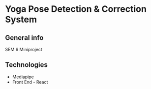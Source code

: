 # Yoga Pose Detection & Correction System

## General info
SEM 6 Miniproject
	
## Technologies
+ Mediapipe <br>
+ Front End - React
